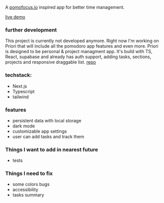 A [pomofocus.io](https://pomofocus.io/) inspired app for better time management.

[live demo](https://pomodoro-beta-flax.vercel.app//)

### further development
This project is currently not developed anymore. Right now I'm working on Priori that will include all the pomodoro app features and even more. Priori is designed to be personal & project managment app. It's build with TS, React, supabase and already has auth support, adding tasks, sections, projects and responsive draggable list. [repo](https://github.com/hyprj/priori)

### techstack:

- Next.js
- Typescript
- tailwind

### features

- persistent data with local storage
- dark mode
- customizable app settings
- user can add tasks and track them

### Things I want to add in nearest future

- tests

### Things I need to fix

- some colors bugs
- accessibility
- tasks summary
